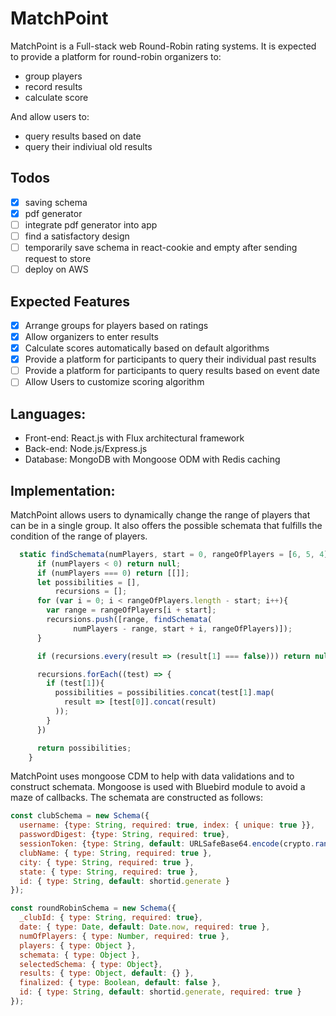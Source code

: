 # MatchPoint
MatchPoint is a Full-stack web Round-Robin rating systems. It is expected to provide a platform for round-robin organizers to:
* group players
* record results
* calculate score

And allow users to:
* query results based on date
* query their indiviual old results
## Todos
 - [x] saving schema
 - [x] pdf generator
 - [ ] integrate pdf generator into app
 - [ ] find a satisfactory design
 - [ ] temporarily save schema in react-cookie and empty after sending request to store
 - [ ] deploy on AWS

## Expected Features
 - [x] Arrange groups for players based on ratings
 - [x] Allow organizers to enter results
 - [x] Calculate scores automatically based on default algorithms
 - [x] Provide a platform for participants to query their individual past results
 - [ ] Provide a platform for participants to query results based on event date
 - [ ] Allow Users to customize scoring algorithm

## Languages:
 - Front-end: React.js with Flux architectural framework
 - Back-end: Node.js/Express.js
 - Database: MongoDB with Mongoose ODM with Redis caching
 

## Implementation:
MatchPoint allows users to dynamically change the range of players that can be in a single group. It also offers the possible schemata that fulfills the condition of the range of players.

      
```javascript
  static findSchemata(numPlayers, start = 0, rangeOfPlayers = [6, 5, 4]){
      if (numPlayers < 0) return null;
      if (numPlayers === 0) return [[]];
      let possibilities = [],
          recursions = [];
      for (var i = 0; i < rangeOfPlayers.length - start; i++){
        var range = rangeOfPlayers[i + start];
        recursions.push([range, findSchemata(
              numPlayers - range, start + i, rangeOfPlayers)]);
      }

      if (recursions.every(result => (result[1] === false))) return null;

      recursions.forEach((test) => {
        if (test[1]){
          possibilities = possibilities.concat(test[1].map( 
            result => [test[0]].concat(result)
          ));  
        }
      })

      return possibilities;
    }
```

MatchPoint uses mongoose CDM to help with data validations and to construct schemata. Mongoose is used with Bluebird module to avoid a maze of callbacks. The schemata are constructed as follows:

```javascript
const clubSchema = new Schema({
  username: {type: String, required: true, index: { unique: true }},
  passwordDigest: {type: String, required: true},
  sessionToken: {type: String, default: URLSafeBase64.encode(crypto.randomBytes(32))},
  clubName: { type: String, required: true },
  city: { type: String, required: true },
  state: { type: String, required: true },
  id: { type: String, default: shortid.generate }
});

const roundRobinSchema = new Schema({
  _clubId: { type: String, required: true},
  date: { type: Date, default: Date.now, required: true },
  numOfPlayers: { type: Number, required: true },
  players: { type: Object },
  schemata: { type: Object },
  selectedSchema: { type: Object},
  results: { type: Object, default: {} },
  finalized: { type: Boolean, default: false },
  id: { type: String, default: shortid.generate, required: true }
});

```

